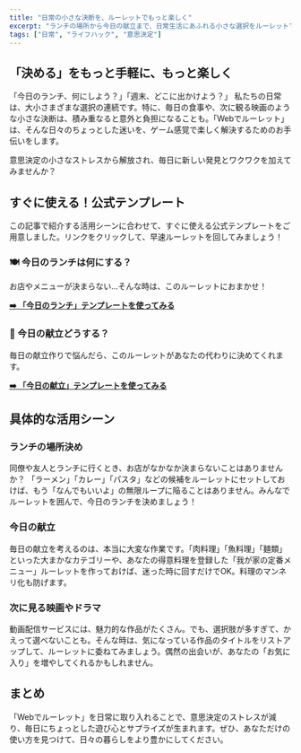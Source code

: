 ```yaml
---
title: "日常の小さな決断を、ルーレットでもっと楽しく"
excerpt: "ランチの場所から今日の献立まで、日常生活にあふれる小さな選択をルーレットで楽しく決める方法と、すぐに使える公式テンプレートを紹介します。"
tags: ["日常", "ライフハック", "意思決定"]
---
```


## 「決める」をもっと手軽に、もっと楽しく

「今日のランチ、何にしよう？」「週末、どこに出かけよう？」
私たちの日常は、大小さまざまな選択の連続です。特に、毎日の食事や、次に観る映画のような小さな決断は、積み重なると意外と負担になることも。「Webでルーレット」は、そんな日々のちょっとした迷いを、ゲーム感覚で楽しく解決するためのお手伝いをします。

意思決定の小さなストレスから解放され、毎日に新しい発見とワクワクを加えてみませんか？

## すぐに使える！公式テンプレート

この記事で紹介する活用シーンに合わせて、すぐに使える公式テンプレートをご用意しました。リンクをクリックして、早速ルーレットを回してみましょう！

### 🍽️ 今日のランチは何にする？

お店やメニューが決まらない...そんな時は、このルーレットにおまかせ！

**[➡️ 「今日のランチ」テンプレートを使ってみる](/templates/roulette/15f2f0fd-a491-4fc2-bcc8-fdaba89fdafa)**

### 🍳 今日の献立どうする？

毎日の献立作りで悩んだら、このルーレットがあなたの代わりに決めてくれます。

**[➡️ 「今日の献立」テンプレートを使ってみる](/templates/roulette/8ad0bc81-7af5-4bef-9ab9-ccbcebdc3e64)**

## 具体的な活用シーン

### ランチの場所決め

同僚や友人とランチに行くとき、お店がなかなか決まらないことはありませんか？ 「ラーメン」「カレー」「パスタ」などの候補をルーレットにセットしておけば、もう「なんでもいいよ」の無限ループに陥ることはありません。みんなでルーレットを囲んで、今日のランチを決めましょう！

### 今日の献立

毎日の献立を考えるのは、本当に大変な作業です。「肉料理」「魚料理」「麺類」といった大まかなカテゴリーや、あなたの得意料理を登録した「我が家の定番メニュー」ルーレットを作っておけば、迷った時に回すだけでOK。料理のマンネリ化も防げます。

### 次に見る映画やドラマ

動画配信サービスには、魅力的な作品がたくさん。でも、選択肢が多すぎて、かえって選べないことも。そんな時は、気になっている作品のタイトルをリストアップして、ルーレットに委ねてみましょう。偶然の出会いが、あなたの「お気に入り」を増やしてくれるかもしれません。

## まとめ

「Webでルーレット」を日常に取り入れることで、意思決定のストレスが減り、毎日にちょっとした遊び心とサプライズが生まれます。ぜひ、あなただけの使い方を見つけて、日々の暮らしをより豊かにしてください。
